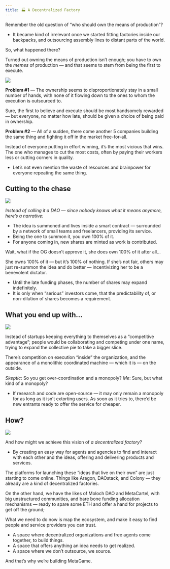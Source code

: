 ```yaml
---
title: 🏭 A Decentralized Factory
---
```



Remember the old question of “who should own the means of production”?
- It became kind of irrelevant once we started fitting factories inside our backpacks, and outsourcing assembly lines to distant parts of the world.

So, what happened there?

Turned out owning the means of production isn’t enough; you have to own the _memes_ of production — and that seems to stem from being the first to execute.

![](https://cdn.substack.com/image/fetch/w_1456,c_limit,f_auto,q_auto:good/https%3A%2F%2Fbucketeer-e05bbc84-baa3-437e-9518-adb32be77984.s3.amazonaws.com%2Fpublic%2Fimages%2Fcfd761ec-3a78-4c64-98c7-2b2f73c6990c_873x536.jpeg)

**Problem #1** — The ownership seems to disproportionately stay in a small number of hands, with none of it flowing down to the ones to whom the execution is outsourced to.

Sure, the first to believe and execute should be most handsomely rewarded — but everyone, no matter how late, should be given a choice of being paid in ownership.

**Problem #2** — All of a sudden, there come another 5 companies building the same thing and fighting it off in the market free-for-all.

Instead of everyone putting in effort winning, it’s the most vicious that wins. The one who manages to cut the most costs, often by paying their workers less or cutting corners in quality.

-   Let’s not even mention the waste of resources and brainpower for everyone repeating the same thing.


## Cutting to the chase

![](https://cdn.substack.com/image/fetch/w_1456,c_limit,f_auto,q_auto:good/https%3A%2F%2Fbucketeer-e05bbc84-baa3-437e-9518-adb32be77984.s3.amazonaws.com%2Fpublic%2Fimages%2F28ca9e21-cc7b-46a1-8c5b-65177c3a3dfb_873x404.png)

_Instead of calling it a DAO — since nobody knows what it means anymore, here’s a narrative:_

-   The idea is summoned and lives inside a smart contract — surrounded by a network of small teams and freelancers, providing its service.
-   Being the one to summon it, you own 100% of it.
-   For anyone coming in, new shares are minted as work is contributed.


Wait, what if the OG doesn’t approve it, she does own 100% of it after all…

She owns 100% of it — but it’s 100% of nothing. If she’s not fair, others may just re-summon the idea and do better — incentivizing her to be a benevolent dictator.

-   Until the late funding phases, the number of shares may expand indefinitely.
-   It is only when “serious” investors come, that the predictability of, or non-dilution of shares becomes a requirement.


## What you end up with…

![](https://cdn.substack.com/image/fetch/w_1456,c_limit,f_auto,q_auto:good/https%3A%2F%2Fbucketeer-e05bbc84-baa3-437e-9518-adb32be77984.s3.amazonaws.com%2Fpublic%2Fimages%2Fcbd36e53-0c0d-4d3e-aefd-176ea358df2b_873x582.jpeg)

Instead of startups keeping everything to themselves as a “competitive advantage”; people would be collaborating and competing under one name, trying to expand the collective pie to take a bigger slice.

There’s competition on execution “inside” the organization, and the appearance of a monolithic coordinated machine — which it is — on the outside.

_Skeptic_: So you get over-coordination and a monopoly?
_Me_: Sure, but what kind of a monopoly?

- If research and code are open-source — it may only remain a monopoly for as long as it isn’t extorting users. As soon as it tries to, there’d be new entrants ready to offer the service for cheaper.

## How?

![](https://i.imgur.com/iZfeioh.png)

And how might we achieve this vision of _a decentralized factory_?

-   By creating an easy way for agents and agencies to find and interact with each other and the ideas, offering and delivering products and services.


The platforms for launching these “ideas that live on their own” are just starting to come online. Things like Aragon, DAOstack, and Colony — they already are a kind of decentralized factories.

On the other hand, we have the likes of Moloch DAO and MetaCartel, with big unstructured communities, and bare bone funding allocation mechanisms — ready to spare some ETH and offer a hand for projects to get off the ground;

What we need to do now is map the ecosystem, and make it easy to find people and service providers you can trust.

-   A space where decentralized organizations and free agents come together, to build things.
-   A space that offers anything an idea needs to get realized.
-   A space where we don’t outsource, we source.

And that’s why we’re building MetaGame.
